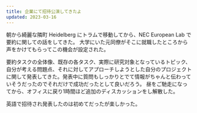 ```yaml
---
title: 企業にて招待公演してきたよ
updated: 2023-03-16
---
```


朝から綺麗な隣町 Heidelberg にトラムで移動してから、NEC European Lab で要約に関しての話をしてきた。
大学にいた元同僚がそこに就職したところから声をかけてもらってこの機会が設定された。

要約タスクの全体像、既存の各タスク、実際に研究対象となっているトピック、自分が考える問題点、それに対してアプローチしようとした自分のプロジェクトに関して発表してきた。発表中に質問もしっかりとでて情報がちゃんと伝わっていそうだったのでそれだけで成功だったとして良いだろう。
昼をご馳走になってから、オフィスに戻り1時間ほど追加のディスカッションをし解散した。

英語で招待され発表したのは初めてだったが楽しかった。
